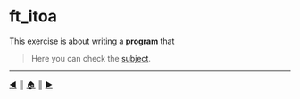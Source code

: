 # ft_itoa
This exercise is about writing a **program** that 
> Here you can check the [subject](https://github.com/lifeBalance/c_exam/blob/main/04/ft_itoa/subject.en.txt).


---
[:arrow_backward:][back] ║ [:house:][home] ║ [:arrow_forward:][next]

<!-- navigation -->
[home]: ../../../README.md
[back]: ./fprime.md
[next]: ./ft_itoa_base.md